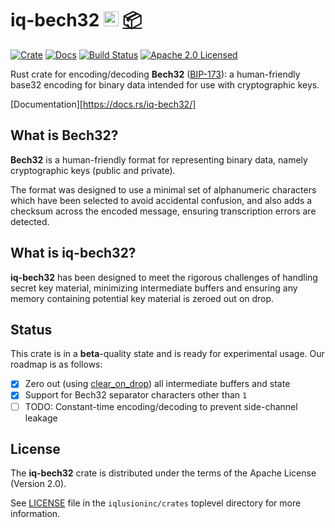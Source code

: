 # iq-bech32 <a href="https://www.iqlusion.io"><img src="https://storage.googleapis.com/iqlusion-prod-web-assets/img/logo/iqlusion-rings-sm.png" alt="iqlusion" width="24" height="24"></a> <a href="https://crates.io">📦</a>


[![Crate][crate-image]][crate-link]
[![Docs][docs-image]][docs-link]
[![Build Status][build-image]][build-link]
[![Apache 2.0 Licensed][license-image]][license-link]

[crate-image]: https://img.shields.io/crates/v/iq-bech32.svg
[crate-link]: https://crates.io/crates/iq-bech32
[docs-image]: https://docs.rs/iq-bech32/badge.svg
[docs-link]: https://docs.rs/iq-bech32/
[license-image]: https://img.shields.io/badge/license-Apache2.0-blue.svg
[license-link]: https://github.com/iqlusioninc/crates/blob/master/LICENSE
[build-image]: https://circleci.com/gh/iqlusioninc/crates.svg?style=shield
[build-link]: https://circleci.com/gh/iqlusioninc/crates

Rust crate for encoding/decoding **Bech32** ([BIP-173]): a human-friendly base32
encoding for binary data intended for use with cryptographic keys.

[Documentation][https://docs.rs/iq-bech32/]

## What is Bech32?

**Bech32** is a human-friendly format for representing binary data, namely
cryptographic keys (public and private).

The format was designed to use a minimal set of alphanumeric characters which
have been selected to avoid accidental confusion, and also adds a checksum
across the encoded message, ensuring transcription errors are detected.

## What is iq-bech32?

**iq-bech32** has been designed to meet the rigorous challenges of handling
secret key material, minimizing intermediate buffers and ensuring any memory
containing potential key material is zeroed out on drop.

## Status

This crate is in a **beta**-quality state and is ready for experimental
usage. Our roadmap is as follows:

- [X] Zero out (using [clear_on_drop]) all intermediate buffers and state
- [X] Support for Bech32 separator characters other than `1`
- [ ] TODO: Constant-time encoding/decoding to prevent side-channel leakage

[BIP-173]: https://github.com/bitcoin/bips/blob/master/bip-0173.mediawiki
[clear_on_drop]: https://github.com/cesarb/clear_on_drop

## License

The **iq-bech32** crate is distributed under the terms of the Apache License
(Version 2.0).

See [LICENSE] file in the `iqlusioninc/crates` toplevel directory for more
information.

[LICENSE]: https://github.com/iqlusioninc/crates/blob/master/LICENSE
